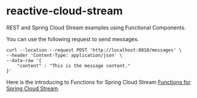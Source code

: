 # reactive-cloud-stream
REST and Spring Cloud Stream examples using Functional Components.

You can use the following request to send messages.

```
curl --location --request POST 'http://localhost:8010/messages' \
--header 'Content-Type: application/json' \
--data-raw '{
    "content" : "This is the message content."
}'
```

Here is the introducing to Functions for Spring Cloud Stream [Functions for Spring Cloud Stream](https://spring.io/blog/2020/07/13/introducing-java-functions-for-spring-cloud-stream-applications-part-0).
